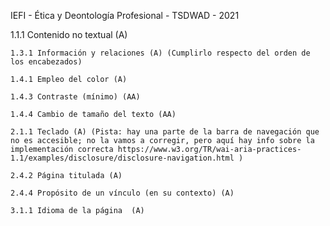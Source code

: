 IEFI - Ética y Deontología Profesional - TSDWAD - 2021

1.1.1 Contenido no textual (A)

	1.3.1 Información y relaciones (A) (Cumplirlo respecto del orden de los encabezados)

	1.4.1 Empleo del color (A)

	1.4.3 Contraste (mínimo) (AA)

	1.4.4 Cambio de tamaño del texto (AA)

	2.1.1 Teclado (A) (Pista: hay una parte de la barra de navegación que no es accesible; no la vamos a corregir, pero aquí hay info sobre la implementación correcta https://www.w3.org/TR/wai-aria-practices-1.1/examples/disclosure/disclosure-navigation.html )

	2.4.2 Página titulada (A)

	2.4.4 Propósito de un vínculo (en su contexto) (A)

	3.1.1 Idioma de la página  (A)

	